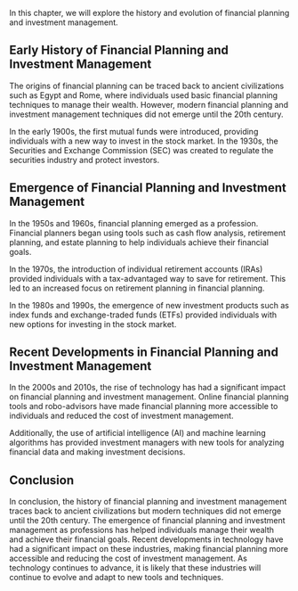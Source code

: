 
In this chapter, we will explore the history and evolution of financial planning and investment management.

Early History of Financial Planning and Investment Management
-------------------------------------------------------------

The origins of financial planning can be traced back to ancient civilizations such as Egypt and Rome, where individuals used basic financial planning techniques to manage their wealth. However, modern financial planning and investment management techniques did not emerge until the 20th century.

In the early 1900s, the first mutual funds were introduced, providing individuals with a new way to invest in the stock market. In the 1930s, the Securities and Exchange Commission (SEC) was created to regulate the securities industry and protect investors.

Emergence of Financial Planning and Investment Management
---------------------------------------------------------

In the 1950s and 1960s, financial planning emerged as a profession. Financial planners began using tools such as cash flow analysis, retirement planning, and estate planning to help individuals achieve their financial goals.

In the 1970s, the introduction of individual retirement accounts (IRAs) provided individuals with a tax-advantaged way to save for retirement. This led to an increased focus on retirement planning in financial planning.

In the 1980s and 1990s, the emergence of new investment products such as index funds and exchange-traded funds (ETFs) provided individuals with new options for investing in the stock market.

Recent Developments in Financial Planning and Investment Management
-------------------------------------------------------------------

In the 2000s and 2010s, the rise of technology has had a significant impact on financial planning and investment management. Online financial planning tools and robo-advisors have made financial planning more accessible to individuals and reduced the cost of investment management.

Additionally, the use of artificial intelligence (AI) and machine learning algorithms has provided investment managers with new tools for analyzing financial data and making investment decisions.

Conclusion
----------

In conclusion, the history of financial planning and investment management traces back to ancient civilizations but modern techniques did not emerge until the 20th century. The emergence of financial planning and investment management as professions has helped individuals manage their wealth and achieve their financial goals. Recent developments in technology have had a significant impact on these industries, making financial planning more accessible and reducing the cost of investment management. As technology continues to advance, it is likely that these industries will continue to evolve and adapt to new tools and techniques.
